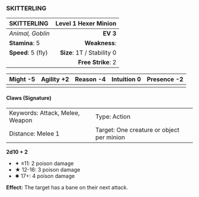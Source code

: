 ### SKITTERLING

| SKITTERLING        |   **Level 1 Hexer Minion** |
| :----------------- | -------------------------: |
| *Animal, Goblin*   |                   **EV 3** |
| **Stamina**: 5     |              **Weakness**: |
| **Speed**: 5 (fly) | **Size**: 1T / Stability 0 |
|                    |         **Free Strike**: 2 |

| **Might** -5 | **Agility** +2 | **Reason** -4 | **Intuition** 0 | **Presence** -2 |
| ------------ | -------------- | ------------- | --------------- | --------------- |
|              |                |               |                 |                 |

#### Claws (Signature)

|                                 |                                           |
| :------------------------------ | :---------------------------------------- |
| Keywords: Attack, Melee, Weapon | Type: Action                              |
| Distance: Melee 1               | Target: One creature or object per minion |

**2d10 + 2**

- ✦ ≤11: 2 poison damage
- ★ 12-16: 3 poison damage
- ✸ 17+: 4 poison damage

**Effect:** The target has a bane on their next attack.

